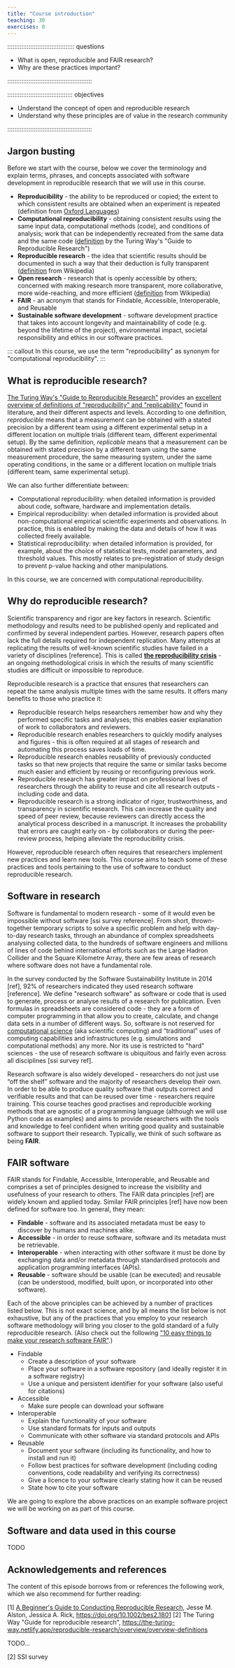 ```yaml
---
title: "Course introduction"
teaching: 30
exercises: 0
---
```


:::::::::::::::::::::::::::::::::::::: questions 

- What is open, reproducible and FAIR research?
- Why are these practices important?

::::::::::::::::::::::::::::::::::::::::::::::::

::::::::::::::::::::::::::::::::::::: objectives

- Understand the concept of open and reproducible research
- Understand why these principles are of value in the research community 

::::::::::::::::::::::::::::::::::::::::::::::::

## Jargon busting
Before we start with the course, below we cover the terminology and explain terms, phrases, and 
concepts associated with software development in reproducible research that we will use in this course.

* **Reproducibility** - the ability to be reproduced or copied; the extent to which consistent results are obtained 
when an experiment is repeated (definition from [Oxford Languages](https://languages.oup.com/google-dictionary-en/))
* **Computational reproducibility** - obtaining consistent results using the same input data, computational methods (code),
and conditions of analysis; work that can be independently recreated from the same data and the same code 
([definition](https://the-turing-way.netlify.app/reproducible-research/overview/overview-definitions) 
by the Turing Way's "Guide to Reproducible Research")
* **Reproducible research** - the idea that scientific results should be documented in such a way that their deduction
is fully transparent ([definition](https://en.wikipedia.org/wiki/Reproducibility) from Wikipedia)
* **Open research** - research that is openly accessible by others; concerned with making research more transparent, 
more collaborative, more wide-reaching, and more efficient 
([definition](https://en.wikipedia.org/wiki/Open_research) from Wikipedia)
* **FAIR** - an acronym that stands for Findable, Accessible, Interoperable, and Reusable
* **Sustainable software development** - software development practice that takes into account longevity and 
maintainability of code (e.g. beyond the lifetime of the project), environmental impact, societal responsibility and ethics in 
our software practices. 

::: callout
In this course, we use the term "reproducibility" as synonym for "computational reproducibility".
:::

## What is reproducible research?

[The Turing Way's "Guide to Reproducible Research"](https://the-turing-way.netlify.app/index.html#citing-the-turing-way)
provides an [excellent overview of definitions of "reproducibility" and "replicability"](https://the-turing-way.netlify.app/reproducible-research/overview/overview-definitions) found in literature, and their 
different aspects and levels. According to one definition, *reproducible* means that a measurement can be obtained 
with a stated precision by a different team using a different experimental setup in a different location on multiple 
trials (different team, different experimental setup). By the same 
definition, *replicable* means that a measurement can be obtained with stated precision by a different team 
using the same measurement procedure, the same measuring system, under the same operating conditions, 
in the same or a different location on multiple trials (different team, same experimental setup).

We can also further differentiate between:

* Computational reproducibility: when detailed information is provided about code, software, hardware and 
implementation details.
* Empirical reproducibility: when detailed information is provided about non-computational empirical scientific 
experiments and observations. In practice, this is enabled by making the data and details of how it was 
collected freely available.
* Statistical reproducibility: when detailed information is provided, for example, about the choice of 
statistical tests, model parameters, and threshold values. This mostly relates to pre-registration of study design to prevent p-value hacking and other manipulations.

In this course, we are concerned with computational reproducibility.

## Why do reproducible research?

Scientific transparency and rigor are key factors in research. Scientific methodology and 
results need to be published openly and replicated and confirmed by several independent parties.
However, research papers often lack the full details required for independent replication. 
Many attempts at replicating the results of well-known scientific studies have failed in a variety of disciplines [reference].
This is called [**the reproducibility crisis**](https://en.wikipedia.org/wiki/Replication_crisis) - an ongoing 
methodological crisis in which the results of many scientific studies are difficult or impossible to reproduce.

Reproducible research is a practice that ensures that researchers can repeat the same analysis multiple times with the 
same results. It offers many benefits to those who practice it:

* Reproducible research helps researchers remember how and why they performed specific tasks and analyses; 
this enables easier explanation of work to collaborators and reviewers. 
* Reproducible research enables researchers to quickly modify analyses and figures - this is often 
required at all stages of research and automating this process saves loads of time. 
* Reproducible research enables reusability of previously conducted tasks so that new projects 
that require the same or similar tasks become much easier and efficient by reusing or reconfiguring previous work. 
* Reproducible research has greater impact on professional lives of researchers through the 
ability to reuse and cite all research outputs - including code and data.
* Reproducible research is a strong indicator of rigor, trustworthiness, and 
transparency in scientific research. This can increase the quality and speed of peer review, because reviewers can 
directly access the analytical process described in a manuscript. It increases the probability that errors are caught 
early on - by collaborators or during the peer-review process, helping alleviate the reproducibility crisis.  

However, reproducible research often requires that researchers implement new practices and learn new tools.
This course aims to teach some of these practices and tools pertaining to the use of software to conduct 
reproducible research.

## Software in research
Software is fundamental to modern research - some of it would even be impossible without software [ssi survey reference]. 
From short, thrown-together temporary scripts to
solve a specific problem and help with day-to-day research tasks, 
through an abundance of complex spreadsheets analysing collected
data, to the hundreds of software engineers and millions of lines of code behind international
efforts such as the Large Hadron Collider and the Square Kilometre Array, there are few areas of
research where software does not have a fundamental role.

In the survey conducted by the Software Sustainability Institute in 2014 [ref], 
92% of researchers indicated they used research software [reference]. 
We define "research software" as software or code that is used to generate, process or analyse results of a research 
for publication. 
Even formulas in spreadsheets are considered code - they are a form of computer programming in that allow you to 
create, calculate, and change data sets in a number of different ways. 
So, software is not reserved for [computational science](https://en.wikipedia.org/wiki/Computational_science) 
(aka scientific computing) and “traditional” uses of computing capabilities and infrastructures (e.g.
simulations and computational methods) any more.
Nor its use is restricted to "hard" sciences - the use of research software is ubiquitous and 
fairly even across all disciplines [ssi survey ref].

Research software is also widely developed - researchers do not just use “off the shelf” software and
the majority of researchers develop their own. 
In order to be able to produce quality software that outputs correct and verifiable results and 
that can be reused over time - researchers require training.
This course teaches good practises and reproducible working methods that are agnostic of a 
programming language (although we will use Python code as examples) and aims to provide 
researchers with the tools and knowledge to feel confident when writing good quality and sustainable 
software to support their research. Typically, we think of such software as being **FAIR**.

## FAIR software

FAIR stands for Findable, Accessible, Interoperable, and Reusable and comprises a set of principles designed to 
increase the visibility and usefulness of your research to others. 
The FAIR data principles [ref] are widely known and applied today. 
Similar FAIR principles [ref] have now been defined for software too. In general, they mean: 

* **Findable** - software and its associated metadata must be easy to discover by humans and machines alike.
* **Accessible** - in order to reuse software, software and its metadata must be retrievable.
* **Interoperable** - when interacting with other software it must be done by exchanging data and/or metadata through 
standardised protocols and application programming interfaces (APIs).
* **Reusable** - software should be usable (can be executed) and reusable 
(can be understood, modified, built upon, or incorporated into other software).

Each of the above principles can be achieved by a number of practices listed below. 
This is not exact science, and by all means the list below is not exhaustive, 
but any of the practices that you employ to your research software methodology will bring you 
closer to the gold standard of a fully reproducible research.
(Also check out the following ["10 easy things to make your research software FAIR"](https://librarycarpentry.org/Top-10-FAIR/files/poster_10things_FAIRsoftware.pdf
).)

* Findable
  * Create a description of your software
  * Place your software in a software repository (and ideally register it in a software registry)
  * Use a unique and persistent identifier for your software (also useful for citations)
* Accessible
  * Make sure people can download your software
* Interoperable
  * Explain the functionality of your software 
  * Use standard formats for inputs and outputs
  * Communicate with other software via standard protocols and APIs
* Reusable
  * Document your software (including its functionality, and how to install and run it) 
  * Follow best practices for software development (including coding conventions, code readability and verifying its correctness)
  * Give a licence to your software clearly stating how it can be reused
  * State how to cite your software

We are going to explore the above practices on an example software project we will be working on as part of this 
course. 

## Software and data used in this course
TODO

## Acknowledgements and references
The content of this episode borrows from or references the following work, which we also recommend for further reading:

[1] [A Beginner's Guide to Conducting Reproducible Research](https://esajournals.onlinelibrary.wiley.com/doi/10.1002/bes2.1801), 
Jesse M. Alston, Jessica A. Rick, https://doi.org/10.1002/bes2.1801
[2] The Turing Way "Guide for reproducible research", https://the-turing-way.netlify.app/reproducible-research/overview/overview-definitions

TODO...

[2] SSI survey
